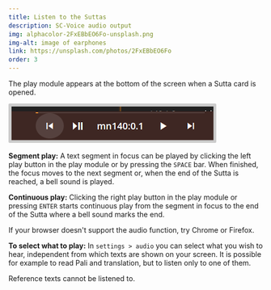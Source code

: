 ```yaml
---
title: Listen to the Suttas
description: SC-Voice audio output
img: alphacolor-2FxEBbEO6Fo-unsplash.png
img-alt: image of earphones
link: https://unsplash.com/photos/2FxEBbEO6Fo
order: 3
---
```


The play module appears at the bottom of the screen when a Sutta card is opened. 

<p><img src="img/play.png" class="ebt-image" alt="screenshot of play module" style="width: 400px; padding: 0.4em; border-radius: 0.2em;background: #cccccc;"></p>

**Segment play:**
A text segment in focus can be played by clicking the left play button in the play module or by pressing the `SPACE` bar. When finished, the focus moves to the next segment or, when the end of the Sutta is reached, a bell sound is played. 

**Continuous play:**
Clicking the right play button in the play module or pressing `ENTER` starts continuous play from the segment in focus to the end of the Sutta where a bell sound marks the end. 

If your browser doesn't support the audio function, try Chrome or Firefox.

**To select what to play:**
In `settings > audio` you can select what you wish to hear, independent from which texts are shown on your screen. It is possible for example to read Pali and translation, but to listen only to one of them. 

Reference texts cannot be listened to.
